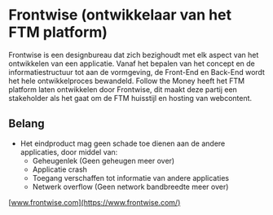 # Frontwise (ontwikkelaar van het FTM platform)

Frontwise is een designbureau dat zich bezighoudt met elk aspect van het ontwikkelen van een applicatie. Vanaf het bepalen van het concept en de informatiestructuur tot aan de vormgeving, de Front-End en Back-End wordt het hele ontwikkelproces bewandeld. Follow the Money heeft het FTM platform laten ontwikkelen door Frontwise, dit maakt deze partij een stakeholder als het gaat om de FTM huisstijl en hosting van webcontent.

## Belang
* Het eindproduct mag geen schade toe dienen aan de andere applicaties, door middel van:
  * Geheugenlek (Geen geheugen meer over)
  * Applicatie crash
  * Toegang verschaffen tot informatie van andere applicaties
  * Netwerk overflow (Geen network bandbreedte meer over)

[www.frontwise.com](https://www.frontwise.com/)